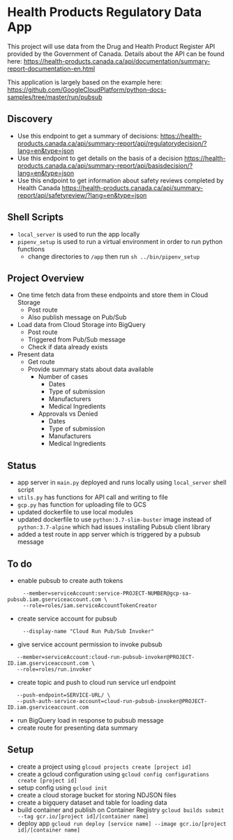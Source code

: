 # Health Products Regulatory Data App

This project will use data from the Drug and Health Product Register API provided by the Government of Canada. Details about the API can be found here: https://health-products.canada.ca/api/documentation/summary-report-documentation-en.html

This application is largely based on the example here: https://github.com/GoogleCloudPlatform/python-docs-samples/tree/master/run/pubsub

## Discovery
- Use this endpoint to get a summary of decisions: https://health-products.canada.ca/api/summary-report/api/regulatorydecision/?lang=en&type=json
- Use this endpoint to get details on the basis of a decision https://health-products.canada.ca/api/summary-report/api/basisdecision/?lang=en&type=json
- Use this endpoint to get information about safety reviews completed by Health Canada https://health-products.canada.ca/api/summary-report/api/safetyreview/?lang=en&type=json

## Shell Scripts
- `local_server` is used to run the app locally
- `pipenv_setup` is used to run a virtual environment in order to run python functions
  - change directories to `/app` then run `sh ../bin/pipenv_setup`

## Project Overview
- One time fetch data from these endpoints and store them in Cloud Storage
  - Post route
  - Also publish message on Pub/Sub
- Load data from Cloud Storage into BigQuery
  - Post route
  - Triggered from Pub/Sub message
  - Check if data already exists
- Present data
  - Get route
  - Provide summary stats about data available
    - Number of cases
      - Dates
      - Type of submission
      - Manufacturers
      - Medical Ingredients
    - Approvals vs Denied
      - Dates
      - Type of submission
      - Manufacturers
      - Medical Ingredients

## Status
- app server in `main.py` deployed and runs locally using `local_server` shell script
- `utils.py` has functions for API call and writing to file
- `gcp.py` has function for uploading file to GCS
- updated dockerfile to use local modules
- updated dockerfile to use `python:3.7-slim-buster` image instead of `python:3.7-alpine` which had issues installing Pubsub client library
- added a test route in app server which is triggered by a pubsub message

## To do
- enable pubsub to create auth tokens 
```gcloud projects add-iam-policy-binding PROJECT-ID \
     --member=serviceAccount:service-PROJECT-NUMBER@gcp-sa-pubsub.iam.gserviceaccount.com \
     --role=roles/iam.serviceAccountTokenCreator
```
- create service account for pubsub
```gcloud iam service-accounts create cloud-run-pubsub-invoker \
     --display-name "Cloud Run Pub/Sub Invoker"
```
- give service account permission to invoke pubsub
```gcloud run services add-iam-policy-binding pubsub-tutorial \
   --member=serviceAccount:cloud-run-pubsub-invoker@PROJECT-ID.iam.gserviceaccount.com \
   --role=roles/run.invoker
```
- create topic and push to cloud run service url endpoint
```gcloud pubsub subscriptions create myRunSubscription --topic myRunTopic \
   --push-endpoint=SERVICE-URL/ \
   --push-auth-service-account=cloud-run-pubsub-invoker@PROJECT-ID.iam.gserviceaccount.com
```
- run BigQuery load in response to pubsub message
- create route for presenting data summary

## Setup
- create a project using `glcoud projects create [project id]`
- create a gcloud configuration using `gcloud config configurations create [project id]`
- setup config using `gcloud init`
- create a cloud storage bucket for storing NDJSON files
- create a bigquery dataset and table for loading data
- build container and publish on Container Registry `gcloud builds submit --tag gcr.io/[project id]/[container name]`
- deploy app `gcloud run deploy [service name] --image gcr.io/[project id]/[container name]`

